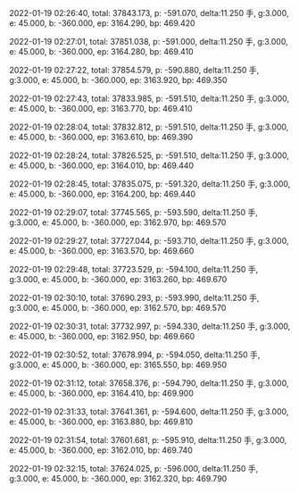 2022-01-19 02:26:40, total: 37843.173, p: -591.070, delta:11.250 手, g:3.000, e: 45.000, b: -360.000, ep: 3164.290, bp: 469.420

2022-01-19 02:27:01, total: 37851.038, p: -591.000, delta:11.250 手, g:3.000, e: 45.000, b: -360.000, ep: 3164.280, bp: 469.410

2022-01-19 02:27:22, total: 37854.579, p: -590.880, delta:11.250 手, g:3.000, e: 45.000, b: -360.000, ep: 3163.920, bp: 469.350

2022-01-19 02:27:43, total: 37833.985, p: -591.510, delta:11.250 手, g:3.000, e: 45.000, b: -360.000, ep: 3163.770, bp: 469.410

2022-01-19 02:28:04, total: 37832.812, p: -591.510, delta:11.250 手, g:3.000, e: 45.000, b: -360.000, ep: 3163.610, bp: 469.390

2022-01-19 02:28:24, total: 37826.525, p: -591.510, delta:11.250 手, g:3.000, e: 45.000, b: -360.000, ep: 3164.010, bp: 469.440

2022-01-19 02:28:45, total: 37835.075, p: -591.320, delta:11.250 手, g:3.000, e: 45.000, b: -360.000, ep: 3164.200, bp: 469.440

2022-01-19 02:29:07, total: 37745.565, p: -593.590, delta:11.250 手, g:3.000, e: 45.000, b: -360.000, ep: 3162.970, bp: 469.570

2022-01-19 02:29:27, total: 37727.044, p: -593.710, delta:11.250 手, g:3.000, e: 45.000, b: -360.000, ep: 3163.570, bp: 469.660

2022-01-19 02:29:48, total: 37723.529, p: -594.100, delta:11.250 手, g:3.000, e: 45.000, b: -360.000, ep: 3163.260, bp: 469.670

2022-01-19 02:30:10, total: 37690.293, p: -593.990, delta:11.250 手, g:3.000, e: 45.000, b: -360.000, ep: 3162.570, bp: 469.570

2022-01-19 02:30:31, total: 37732.997, p: -594.330, delta:11.250 手, g:3.000, e: 45.000, b: -360.000, ep: 3162.950, bp: 469.660

2022-01-19 02:30:52, total: 37678.994, p: -594.050, delta:11.250 手, g:3.000, e: 45.000, b: -360.000, ep: 3165.550, bp: 469.950

2022-01-19 02:31:12, total: 37658.376, p: -594.790, delta:11.250 手, g:3.000, e: 45.000, b: -360.000, ep: 3164.410, bp: 469.900

2022-01-19 02:31:33, total: 37641.361, p: -594.600, delta:11.250 手, g:3.000, e: 45.000, b: -360.000, ep: 3163.880, bp: 469.810

2022-01-19 02:31:54, total: 37601.681, p: -595.910, delta:11.250 手, g:3.000, e: 45.000, b: -360.000, ep: 3162.010, bp: 469.740

2022-01-19 02:32:15, total: 37624.025, p: -596.000, delta:11.250 手, g:3.000, e: 45.000, b: -360.000, ep: 3162.320, bp: 469.790